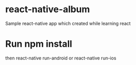 # react-native-album
Sample react-native app which created while learning react

# Run npm install  
then react-native run-android 
   or  react-native run-ios 
